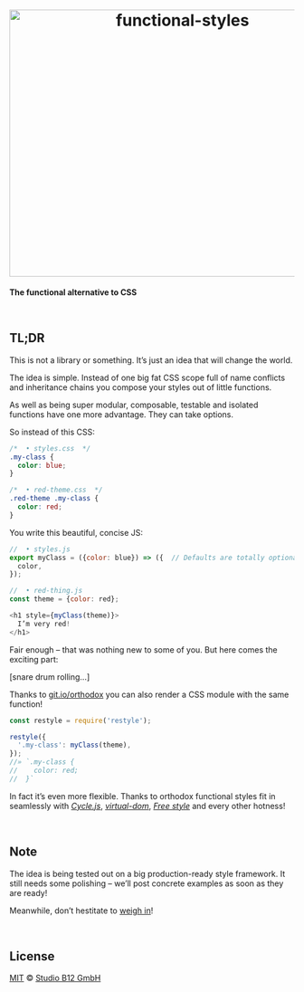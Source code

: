 <h1 align="center">
  <img
    alt="functional-styles"
    width="596"
    height="472"
    src="https://cdn.rawgit.com/studio-b12/functional-styles/0b7be24/logo.svg"
    id="/"
  />
</h1>

**The functional alternative to CSS**




&nbsp;

##                                                                 <a id="/tldr" >TL;DR                                                                      </a>

This is not a library or something. It’s just an idea that will change the world.

The idea is simple. Instead of one big fat CSS scope full of name conflicts and inheritance chains you compose your styles out of little functions.

As well as being super modular, composable, testable and isolated functions have one more advantage. They can take options.

So instead of this CSS:

```css
/*  • styles.css  */
.my-class {
  color: blue;
}

/*  • red-theme.css  */
.red-theme .my-class {
  color: red;
}
```

You write this beautiful, concise JS:

```js
//  • styles.js
export myClass = ({color: blue}) => ({  // Defaults are totally optional!
  color,
});

//  • red-thing.js
const theme = {color: red};

<h1 style={myClass(theme)}>
  I’m very red!
</h1>
```

Fair enough – that was nothing new to some of you. But here comes the exciting part:

[snare drum rolling…]

Thanks to [git.io/orthodox](http://github.com/studio-b12/orthodox) you can also render a CSS module with the same function!

```js
const restyle = require('restyle');

restyle({
  '.my-class': myClass(theme),
});
//» `.my-class {
//    color: red;
//  }`
```

In fact it’s even more flexible. Thanks to orthodox functional styles fit in seamlessly with [*Cycle.js*](https://github.com/cyclejs/cycle-core), [*virtual-dom*](https://github.com/Matt-Esch/virtual-dom), [*Free style*](https://github.com/blakeembrey/free-style) and every other hotness!




&nbsp;

##                                                                 <a id="/note" >Note                                                                       </a>

The idea is being tested out on a big production-ready style framework. It still needs some polishing – we’ll post concrete examples as soon as they are ready!

Meanwhile, don’t hestitate to [weigh in](https://github.com/studio-b12/functional-styles/issues)!




&nbsp;

##                                                              <a id="/license" >License                                                                    </a>

[MIT](./License.md) © [Studio B12 GmbH](http://github.com/studio-b12)

